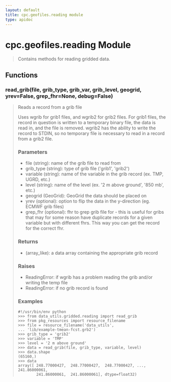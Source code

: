 ```yaml
---
layout: default
title: cpc.geofiles.reading module
type: apidoc
---
```

        
# cpc.geofiles.reading Module
> Contains methods for reading gridded data.



## Functions

### <span class="function">read_grib(file, grib_type, grib_var, grib_level, geogrid, yrev=False, grep_fhr=None, debug=False)</span> 

> Reads a record from a grib file
> 
> Uses wgrib for grib1 files, and wgrib2 for grib2 files. For grib1 files, the record in
> question is written to a temporary binary file, the data is read in, and the file is removed.
> wgrib2 has the ability to write the record to STDIN, so no temporary file is necessary to
> read in a record from a grib2 file.
> 
> ### Parameters
> 
> - file (string): name of the grib file to read from
> - grib_type (string): type of grib file ('grib1', 'grib2')
> - variable (string): name of the variable in the grib record (ex. TMP, UGRD, etc.)
> - level (string): name of the level (ex. '2 m above ground', '850 mb', etc.)
> - geogrid (GeoGrid): GeoGrid the data should be placed on
> - yrev (optional): option to flip the data in the y-direction (eg. ECMWF grib files)
> - grep_fhr (optional): fhr to grep grib file for - this is useful for gribs that may for some
>   reason have duplicate records for a given variable but with different fhrs. This way you
>   can get the record for the correct fhr.
> 
> ### Returns
> 
> - (array_like): a data array containing the appropriate grib record
> 
> ### Raises
> 
> - ReadingError: if wgrib has a problem reading the grib and/or writing the temp file
> - ReadingError: if no grib record is found
> 
> ### Examples
> 
>     #!/usr/bin/env python
>     >>> from data_utils.gridded.reading import read_grib
>     >>> from pkg_resources import resource_filename
>     >>> file = resource_filename('data_utils',
>     ... 'lib/example-tmean-fcst.grb2')
>     >>> grib_type = 'grib2'
>     >>> variable = 'TMP'
>     >>> level = '2 m above ground'
>     >>> data = read_grib(file, grib_type, variable, level)
>     >>> data.shape
>     (65160,)
>     >>> data
>     array([ 248.77000427,  248.77000427,  248.77000427, ...,  241.86000061,
>             241.86000061,  241.86000061], dtype=float32)


